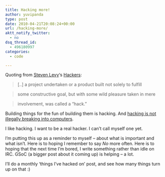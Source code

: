 ```yaml
---
title: Hacking more!
author: yuvipanda
type: post
date: 2010-04-21T20:08:24+00:00
url: /hacking-more/
aktt_notify_twitter:
  - no
dsq_thread_id:
  - 496180997
categories:
  - code

---
```

Quoting from [Steven Levy][1]&#8216;s [Hackers][2]:

> [..] a project undertaken or a product built not solely to fulfill
                  
> some constructive goal, but with some wild pleasure taken in mere
                  
> involvement, was called a &#8220;hack.&#8221;

Building things for the fun of building them is hacking. And [hacking is not illegally breaking into computers][3]. 

I like hacking. I want to be a real hacker. I can&#8217;t call myself one yet.

I&#8217;m putting this up as a reminder to myself &#8211; about what is important and what isn&#8217;t. Here is to hoping I remember to say _No_ more often. Here is to hoping that the next time I&#8217;m bored, I write something rather than idle on IRC. GSoC (a bigger post about it coming up) is helping &#8211; a lot. 

I&#8217;ll do a monthly &#8216;things I&#8217;ve hacked on&#8217; post, and see how many things turn up on that :)

 [1]: http://en.wikipedia.org/wiki/Steven_Levy
 [2]: http://www.gutenberg.org/etext/729
 [3]: http://db.glug-bom.org/lug-authors/philip/docs/hackers-not-crackers.html